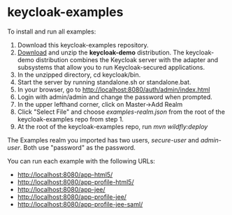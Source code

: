 # keycloak-examples

To install and run all examples:

1. Download this keycloak-examples repository.
2. [Download](http://keycloak.jboss.org/keycloak/downloads.html) and unzip the **keycloak-demo** distribution.  The keycloak-demo distribution combines the Keycloak server with the adapter and subsystems that allow you to run Keycloak-secured applications.
2. In the unzipped directory, cd keycloak/bin.
3. Start the server by running standalone.sh or standalone.bat.
4. In your browser, go to <http://localhost:8080/auth/admin/index.html>
5. Login with admin/admin and change the password when prompted.
6. In the upper lefthand corner, click on Master->Add Realm
7. Click "Select File" and choose *examples-realm.json* from the root of the keycloak-examples repo from step 1.
8. At the root of the keycloak-examples repo, run *mvn wildfly:deploy*
 
The Examples realm you imported has two users, *secure-user* and *admin-user*.  Both use "password" as the password.

You can run each example with the following URLs:

* <http://localhost:8080/app-html5/>
* <http://localhost:8080/app-profile-html5/>
* <http://localhost:8080/app-jee/>
* <http://localhost:8080/app-profile-jee/>
* <http://localhost:8080/app-profile-jee-saml/>
